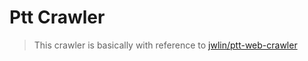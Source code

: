 # Ptt Crawler

> This crawler is basically with reference to [jwlin/ptt-web-crawler](https://github.com/jwlin/ptt-web-crawler)
